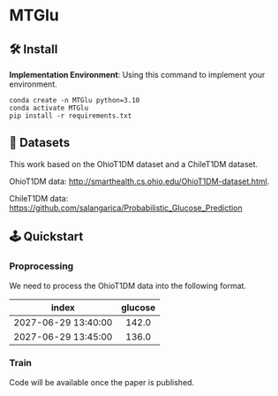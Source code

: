 # MTGlu

## 🛠️ Install

**Implementation Environment**: Using this command to implement your environment.

```
conda create -n MTGlu python=3.10
conda activate MTGlu
pip install -r requirements.txt
```

## 🍬 Datasets

This work based on the OhioT1DM dataset and a ChileT1DM dataset.

OhioT1DM data: http://smarthealth.cs.ohio.edu/OhioT1DM-dataset.html.

ChileT1DM data: https://github.com/salangarica/Probabilistic_Glucose_Prediction


## 🕹️ Quickstart

### Proprocessing

We need to process the OhioT1DM data into the following format.

| index | glucose | 
| :----:| :---: | 
| 2027-06-29 13:40:00 | 142.0 | 
| 2027-06-29 13:45:00 | 136.0 | 

### Train

Code will be available once the paper is published.
